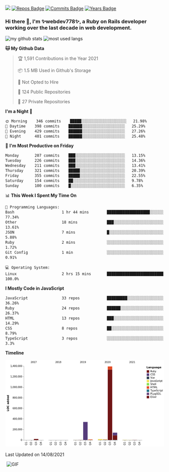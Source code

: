 ![](https://visitor-badge.glitch.me/badge?page_id=webdev778.webdev778)
[![Repos Badge](https://badges.pufler.dev/repos/webdev778)](https://badges.pufler.dev)
[![Commits Badge](https://badges.pufler.dev/commits/monthly/webdev778)](https://badges.pufler.dev)
[![Years Badge](https://badges.pufler.dev/years/webdev778)](https://badges.pufler.dev)
### Hi there 👋, I'm ✨webdev778✨, a Ruby on Rails developer working over the last decade in web development.


![my github stats](https://github-readme-stats.vercel.app/api?username=webdev778&show_icons=true&theme=tokyonight&line_height=27)
![most used langs](https://github-readme-stats.vercel.app/api/top-langs/?username=webdev778&hide=css,html&theme=tokyonight)

<!--START_SECTION:waka-->
**🐱 My Github Data** 

> 🏆 1,591 Contributions in the Year 2021
 > 
> 📦 1.5 MB Used in Github's Storage 
 > 
> 🚫 Not Opted to Hire
 > 
> 📜 124 Public Repositories 
 > 
> 🔑 27 Private Repositories  
 > 
**I'm a Night 🦉** 

```text
🌞 Morning    346 commits    █████░░░░░░░░░░░░░░░░░░░░   21.98% 
🌆 Daytime    398 commits    ██████░░░░░░░░░░░░░░░░░░░   25.29% 
🌃 Evening    429 commits    ██████░░░░░░░░░░░░░░░░░░░   27.26% 
🌙 Night      401 commits    ██████░░░░░░░░░░░░░░░░░░░   25.48%

```
📅 **I'm Most Productive on Friday** 

```text
Monday       207 commits    ███░░░░░░░░░░░░░░░░░░░░░░   13.15% 
Tuesday      226 commits    ███░░░░░░░░░░░░░░░░░░░░░░   14.36% 
Wednesday    211 commits    ███░░░░░░░░░░░░░░░░░░░░░░   13.41% 
Thursday     321 commits    █████░░░░░░░░░░░░░░░░░░░░   20.39% 
Friday       355 commits    █████░░░░░░░░░░░░░░░░░░░░   22.55% 
Saturday     154 commits    ██░░░░░░░░░░░░░░░░░░░░░░░   9.78% 
Sunday       100 commits    █░░░░░░░░░░░░░░░░░░░░░░░░   6.35%

```


📊 **This Week I Spent My Time On** 

```text
💬 Programming Languages: 
Bash                     1 hr 44 mins        ███████████████████░░░░░░   77.34% 
Other                    18 mins             ███░░░░░░░░░░░░░░░░░░░░░░   13.61% 
JSON                     7 mins              █░░░░░░░░░░░░░░░░░░░░░░░░   5.88% 
Ruby                     2 mins              ░░░░░░░░░░░░░░░░░░░░░░░░░   1.72% 
Git Config               1 min               ░░░░░░░░░░░░░░░░░░░░░░░░░   0.91%

💻 Operating System: 
Linux                    2 hrs 15 mins       █████████████████████████   100.0%

```

**I Mostly Code in JavaScript** 

```text
JavaScript               33 repos            █████████░░░░░░░░░░░░░░░░   36.26% 
Ruby                     24 repos            ██████░░░░░░░░░░░░░░░░░░░   26.37% 
HTML                     13 repos            ███░░░░░░░░░░░░░░░░░░░░░░   14.29% 
CSS                      8 repos             ██░░░░░░░░░░░░░░░░░░░░░░░   8.79% 
TypeScript               3 repos             ░░░░░░░░░░░░░░░░░░░░░░░░░   3.3%

```


**Timeline**

![Chart not found](https://raw.githubusercontent.com/webdev778/webdev778/master/charts/bar_graph.png) 


 Last Updated on 14/08/2021
<!--END_SECTION:waka-->

<img align="right" alt="GIF" src="https://github.com/webdev778/webdev778/blob/main/code.gif?raw=true" width="500" height="320" />

<!--
**webdev778/webdev778** is a ✨ _special_ ✨ repository because its `README.md` (this file) appears on your GitHub profile.

Here are some ideas to get you started:

- 🔭 I’m currently working on ...
- 🌱 I’m currently learning ...
- 👯 I’m looking to collaborate on ...
- 🤔 I’m looking for help with ...
- 💬 Ask me about ...
- 📫 How to reach me: ...
- 😄 Pronouns: ...
- ⚡ Fun fact: ...
-->

